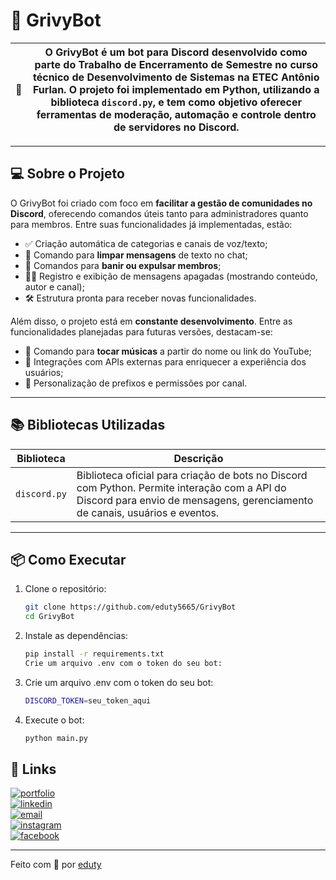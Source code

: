 # 📍 GrivyBot

| 📖 | O **GrivyBot** é um bot para **Discord** desenvolvido como parte do Trabalho de Encerramento de Semestre no curso técnico de Desenvolvimento de Sistemas na **ETEC Antônio Furlan**. O projeto foi implementado em **Python**, utilizando a biblioteca `discord.py`, e tem como objetivo oferecer ferramentas de moderação, automação e controle dentro de servidores no Discord. |
| --- | --- |

---

## 💻 Sobre o Projeto

O GrivyBot foi criado com foco em **facilitar a gestão de comunidades no Discord**, oferecendo comandos úteis tanto para administradores quanto para membros. Entre suas funcionalidades já implementadas, estão:

- ✅ Criação automática de categorias e canais de voz/texto;  
- 🧹 Comando para **limpar mensagens** de texto no chat;  
- 🔨 Comandos para **banir ou expulsar membros**;  
- 🕵️‍♂️ Registro e exibição de mensagens apagadas (mostrando conteúdo, autor e canal);  
- 🛠️ Estrutura pronta para receber novas funcionalidades.

Além disso, o projeto está em **constante desenvolvimento**. Entre as funcionalidades planejadas para futuras versões, destacam-se:

- 🎵 Comando para **tocar músicas** a partir do nome ou link do YouTube;  
- 🔄 Integrações com APIs externas para enriquecer a experiência dos usuários;  
- 📌 Personalização de prefixos e permissões por canal.

---

## 📚 Bibliotecas Utilizadas

| Biblioteca   | Descrição |
|--------------|-----------|
| `discord.py` | Biblioteca oficial para criação de bots no Discord com Python. Permite interação com a API do Discord para envio de mensagens, gerenciamento de canais, usuários e eventos. |

---

## 📦 Como Executar

1. Clone o repositório:
   ```bash
   git clone https://github.com/eduty5665/GrivyBot
   cd GrivyBot
   ```

2. Instale as dependências:
   ```bash
   pip install -r requirements.txt
   Crie um arquivo .env com o token do seu bot:
   ```

3. Crie um arquivo .env com o token do seu bot:
   ```bash
   DISCORD_TOKEN=seu_token_aqui
   ```
  
4. Execute o bot:
   ```bash
   python main.py
   ```

## 🔗 Links

[![portfolio](https://img.shields.io/badge/my_portfolio-000?style=for-the-badge&logo=ko-fi&logoColor=white)](https://portifolio-eduty.netlify.app/)  
[![linkedin](https://img.shields.io/badge/-LinkedIn-%230077B5?style=for-the-badge&logo=linkedin&logoColor=white)](https://www.linkedin.com/in/eduardo-lemes-185715239/)  
[![email](https://img.shields.io/badge/-Gmail-%23333?style=for-the-badge&logo=gmail&logoColor=white)](mailto:edulucas.le43@gmail.com)  
[![instagram](https://img.shields.io/badge/-Instagram-%23E4405F?style=for-the-badge&logo=instagram&logoColor=white)](https://www.instagram.com/_eduty/)  
[![facebook](https://img.shields.io/badge/-Facebook-%230077B5?style=for-the-badge&logo=facebook&logoColor=white)](https://www.facebook.com/eduardo.januario.5876/)

---

Feito com 🤍 por [eduty](https://github.com/eduty5665)

